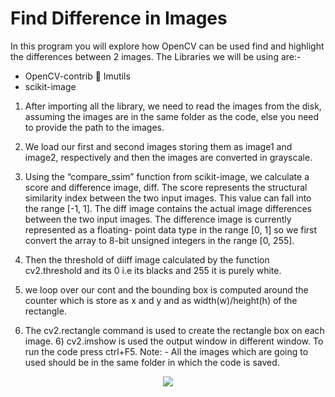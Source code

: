 # Find Difference in Images

In this program you will explore how OpenCV can be used find and highlight the differences between 2 images.
The Libraries we will be using are:-
* OpenCV-contrib  Imutils
* scikit-image

1) After importing all the library, we need to read the images from the disk, assuming the images are in the same folder as the code, else you need to provide the path to the images.

2) We load our first and second images storing them as image1 and image2, respectively and then the images are converted in grayscale.

3) Using the “compare_ssim” function from scikit-image, we calculate a score and difference image, diff. The score represents the structural similarity index between the two input images. This value can fall into the range [-1, 1]. The diff image contains the actual image differences between the two input images. The difference image is currently represented as a floating- point data type in the range [0, 1] so we first convert the array to 8-bit unsigned integers in the range [0, 255].

3) Then the threshold of diiff image calculated by the function cv2.threshold and its 0 i.e its blacks and 255 it is purely white.

4) we loop over our cont and the bounding box is computed around the counter which is store as x and y and as width(w)/height(h) of the rectangle.

5) The cv2.rectangle command is used to create the rectangle box on each image. 6) cv2.imshow is used the output window in different window.
To run the code press ctrl+F5.
Note: - All the images which are going to used should be in the same folder in which the code is saved.
  
<p align="center">
<img src="https://user-images.githubusercontent.com/72293452/111137482-d9321180-85a4-11eb-8e61-dae7d08bebaa.jpg">
</p>
